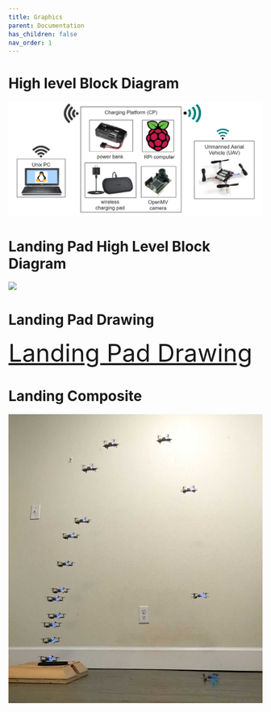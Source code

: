 ```yaml
---
title: Graphics
parent: Documentation
has_children: false
nav_order: 1
---
```


# High level Block Diagram
<img src="ARAV_highlevel_block.png" alt="Hight Level Block Diagram"/>

# Landing Pad High Level Block Diagram
<img src="https://docs.google.com/drawings/d/e/2PACX-1vSeghvn6hnLTorIGbGV8vB3EzDzUd7wGxC6f-0H_5ei4T60aPRJh2zPp4LsqnBYrBuxFvW8ZGxDNvYV/pub?w=960&amp;h=720">

# Landing Pad Drawing
<p>
<font size="10">
<a href="landing_pad_drawing.pdf">Landing Pad Drawing</a> 
</font>
</p>

# Landing Composite
<img src="landing_composite.jpg" alt="Landing Composite"/>

